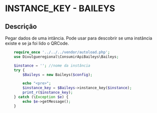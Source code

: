 #  INSTANCE_KEY - BAILEYS

## Descrição
Pegar dados de uma intância. Pode usar para descobrir se uma instância existe e se ja foi lido o QRCode.

```php
    require_once '../../../vendor/autoload.php';
    use Divulgueregional\ConsumirApiBaileys\Baileys;

    $instance = ''; //nome da instância
    try {
        $Baileys = new Baileys($config);

        echo "<pre>";
        $instance_key = $Baileys->instance_key($instance);
        print_r($instance_key);
    } catch (\Exception $e) {
        echo $e->getMessage();
    }
```